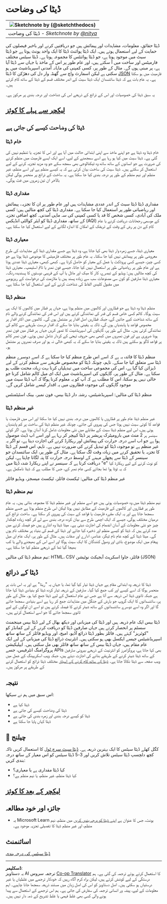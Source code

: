 <!--
CO_OP_TRANSLATOR_METADATA:
{
  "original_hash": "1228edf3572afca7d7cdcd938b6b4984",
  "translation_date": "2025-09-04T16:07:14+00:00",
  "source_file": "1-Introduction/03-defining-data/README.md",
  "language_code": "ur"
}
-->
# ڈیٹا کی وضاحت

|![ Sketchnote by [(@sketchthedocs)](https://sketchthedocs.dev) ](../../sketchnotes/03-DefiningData.png)|
|:---:|
|ڈیٹا کی وضاحت - _Sketchnote by [@nitya](https://twitter.com/nitya)_ |

ڈیٹا حقائق، معلومات، مشاہدات اور پیمائش ہیں جو دریافتیں کرنے اور باخبر فیصلوں کی حمایت کے لیے استعمال ہوتے ہیں۔ ایک ڈیٹا پوائنٹ ڈیٹا کا ایک واحد یونٹ ہوتا ہے جو ڈیٹا سیٹ میں موجود ہوتا ہے، جو ڈیٹا پوائنٹس کا مجموعہ ہوتا ہے۔ ڈیٹا سیٹس مختلف فارمیٹس اور ساخت میں آ سکتے ہیں، اور عام طور پر اس کے ماخذ یا جہاں سے ڈیٹا آیا ہے، پر مبنی ہوں گے۔ مثال کے طور پر، کسی کمپنی کی ماہانہ آمدنی اسپریڈشیٹ میں ہو سکتی ہے لیکن اسمارٹ واچ سے گھنٹہ وار دل کی دھڑکن کا ڈیٹا [JSON](https://stackoverflow.com/a/383699) فارمیٹ میں ہو سکتا ہے۔ یہ عام بات ہے کہ ڈیٹا سائنسدان ایک ڈیٹا سیٹ کے اندر مختلف قسم کے ڈیٹا کے ساتھ کام کرتے ہیں۔

یہ سبق ڈیٹا کی خصوصیات اور اس کے ذرائع کے ذریعے اس کی شناخت اور درجہ بندی پر مرکوز ہے۔

## [لیکچر سے پہلے کا کوئز](https://purple-hill-04aebfb03.1.azurestaticapps.net/quiz/4)

## ڈیٹا کی وضاحت کیسے کی جاتی ہے

### خام ڈیٹا
خام ڈیٹا وہ ڈیٹا ہے جو اپنے ماخذ سے اپنی ابتدائی حالت میں آیا ہے اور اس کا تجزیہ یا تنظیم نہیں کی گئی ہے۔ ڈیٹا سیٹ میں کیا ہو رہا ہے اسے سمجھنے کے لیے، اسے ایک ایسے فارمیٹ میں منظم کرنے کی ضرورت ہے جو انسانوں کے ساتھ ساتھ وہ ٹیکنالوجی بھی سمجھ سکے جو وہ مزید تجزیہ کرنے کے لیے استعمال کر سکتے ہیں۔ ڈیٹا سیٹ کی ساخت بیان کرتی ہے کہ یہ کیسے منظم ہے اور اسے منظم، غیر منظم اور نیم منظم کے طور پر درجہ بندی کیا جا سکتا ہے۔ یہ ساخت کے ذرائع پر منحصر ہوگی لیکن بالآخر ان تین زمروں میں فٹ ہوگی۔

### مقداری ڈیٹا
مقداری ڈیٹا ڈیٹا سیٹ کے اندر عددی مشاہدات ہیں اور عام طور پر ان کا تجزیہ، پیمائش اور ریاضیاتی طور پر استعمال کیا جا سکتا ہے۔ مقداری ڈیٹا کی کچھ مثالیں ہیں: کسی ملک کی آبادی، کسی شخص کا قد یا کسی کمپنی کی سہ ماہی آمدنی۔ کچھ اضافی تجزیہ کے ساتھ، مقداری ڈیٹا کو ایئر کوالٹی انڈیکس (AQI) کے موسمی رجحانات دریافت کرنے یا عام کام کے دن پر رش کے وقت کے ٹریفک کے امکان کا اندازہ لگانے کے لیے استعمال کیا جا سکتا ہے۔

### معیاری ڈیٹا
معیاری ڈیٹا، جسے زمرہ وار ڈیٹا بھی کہا جاتا ہے، وہ ڈیٹا ہے جسے مقداری ڈیٹا کے مشاہدات کی طرح معروضی طور پر پیمائش نہیں کیا جا سکتا۔ یہ عام طور پر مختلف فارمیٹس کا موضوعی ڈیٹا ہوتا ہے جو کسی چیز، جیسے کسی پروڈکٹ یا عمل کے معیار کو حاصل کرتا ہے۔ کبھی کبھی، معیاری ڈیٹا عددی ہوتا ہے اور عام طور پر ریاضیاتی طور پر استعمال نہیں کیا جاتا، جیسے فون نمبر یا ٹائم اسٹیمپ۔ معیاری ڈیٹا کی کچھ مثالیں ہیں: ویڈیو کے تبصرے، کار کا میک اور ماڈل یا آپ کے قریبی دوستوں کا پسندیدہ رنگ۔ معیاری ڈیٹا صارفین کو کون سی مصنوعات سب سے زیادہ پسند ہیں یا ملازمت کی درخواست کے ریزیومے میں مقبول کلیدی الفاظ کی شناخت کرنے کے لیے استعمال کیا جا سکتا ہے۔

### منظم ڈیٹا
منظم ڈیٹا وہ ڈیٹا ہے جو قطاروں اور کالموں میں منظم ہوتا ہے، جہاں ہر قطار میں کالموں کا ایک ہی سیٹ ہوگا۔ کالم کسی خاص قسم کی قدر کی نمائندگی کرتے ہیں اور اس قدر کی نمائندگی کرنے والے نام کے ساتھ شناخت کیے جائیں گے، جبکہ قطاریں اصل اقدار پر مشتمل ہوں گی۔ کالموں میں اکثر اقدار پر مخصوص قواعد یا پابندیاں ہوں گی، تاکہ یہ یقینی بنایا جا سکے کہ اقدار درست طریقے سے کالم کی نمائندگی کرتی ہیں۔ مثال کے طور پر، گاہکوں کی اسپریڈشیٹ کا تصور کریں جہاں ہر قطار میں فون نمبر ہونا ضروری ہے اور فون نمبروں میں کبھی بھی حروف تہجی کے کردار شامل نہیں ہوتے۔ فون نمبر کالم پر قواعد لاگو ہو سکتے ہیں تاکہ یہ یقینی بنایا جا سکے کہ یہ کبھی خالی نہ ہو اور صرف نمبروں پر مشتمل ہو۔

منظم ڈیٹا کا فائدہ یہ ہے کہ اسے اس طرح منظم کیا جا سکتا ہے کہ اسے دوسرے منظم ڈیٹا سے متعلق کیا جا سکے۔ تاہم، چونکہ ڈیٹا کو مخصوص طریقے سے منظم کرنے کے لیے ڈیزائن کیا گیا ہے، اس کی مجموعی ساخت میں تبدیلیاں کرنا بہت زیادہ محنت طلب ہو سکتا ہے۔ مثال کے طور پر، گاہکوں کی اسپریڈشیٹ میں ایک ای میل کالم شامل کرنا جو خالی نہیں ہو سکتا، اس کا مطلب ہے کہ آپ کو یہ معلوم کرنا ہوگا کہ آپ ڈیٹا سیٹ میں موجود گاہکوں کی موجودہ قطاروں میں یہ اقدار کیسے شامل کریں گے۔

منظم ڈیٹا کی مثالیں: اسپریڈشیٹس، رشتہ دار ڈیٹا بیس، فون نمبر، بینک اسٹیٹمنٹس

### غیر منظم ڈیٹا
غیر منظم ڈیٹا عام طور پر قطاروں یا کالموں میں درجہ بندی نہیں کیا جا سکتا اور اس میں فارمیٹ یا قواعد کا کوئی سیٹ نہیں ہوتا جس کی پیروی کی جائے۔ چونکہ غیر منظم ڈیٹا کی ساخت پر کم پابندیاں ہوتی ہیں، اس لیے منظم ڈیٹا سیٹ کے مقابلے میں نئی معلومات شامل کرنا آسان ہوتا ہے۔ اگر کوئی سینسر ہر 2 منٹ میں بارومیٹرک پریشر پر ڈیٹا کیپچر کر رہا ہے اور اسے اپ ڈیٹ موصول ہوا ہے جو اب اسے درجہ حرارت کی پیمائش اور ریکارڈ کرنے کی اجازت دیتا ہے، تو اگر یہ غیر منظم ہے تو موجودہ ڈیٹا کو تبدیل کرنے کی ضرورت نہیں ہے۔ تاہم، اس قسم کے ڈیٹا کا تجزیہ یا تحقیق کرنے میں زیادہ وقت لگ سکتا ہے۔ مثال کے طور پر، ایک سائنسدان جو سینسر کے ڈیٹا سے پچھلے مہینے کے اوسط درجہ حرارت کا پتہ لگانا چاہتا ہے، لیکن دریافت کرتا ہے کہ سینسر نے اپنے ریکارڈ شدہ ڈیٹا میں "e" کو نوٹ کرنے کے لیے ریکارڈ کیا کہ یہ ٹوٹا ہوا تھا بجائے کسی عام نمبر کے، جس کا مطلب ہے کہ ڈیٹا نامکمل ہے۔

غیر منظم ڈیٹا کی مثالیں: ٹیکسٹ فائلز، ٹیکسٹ میسجز، ویڈیو فائلز

### نیم منظم ڈیٹا
نیم منظم ڈیٹا میں وہ خصوصیات ہوتی ہیں جو اسے منظم اور غیر منظم ڈیٹا کا مجموعہ بناتی ہیں۔ یہ عام طور پر قطاروں اور کالموں کے فارمیٹ کے مطابق نہیں ہوتا لیکن اس طرح منظم ہوتا ہے جسے منظم سمجھا جاتا ہے اور یہ ایک مقررہ فارمیٹ یا قواعد کے سیٹ کی پیروی کر سکتا ہے۔ ساخت ذرائع کے درمیان مختلف ہوگی، جیسے کہ ایک اچھی طرح سے بیان کردہ درجہ بندی سے لے کر کچھ زیادہ لچکدار چیز جو نئی معلومات کے آسان انضمام کی اجازت دیتی ہے۔ میٹا ڈیٹا وہ اشارے ہیں جو فیصلہ کرنے میں مدد کرتے ہیں کہ ڈیٹا کو کیسے منظم اور ذخیرہ کیا جائے اور ڈیٹا کی قسم کی بنیاد پر مختلف نام ہوں گے۔ میٹا ڈیٹا کے کچھ عام نام ٹیگز، عناصر، ادارے اور صفات ہیں۔ مثال کے طور پر، ایک عام ای میل پیغام میں ایک موضوع، باڈی اور وصول کنندگان کا ایک سیٹ ہوگا اور اسے اس کے بھیجنے والے یا کب بھیجا گیا تھا کے ذریعے منظم کیا جا سکتا ہے۔

نیم منظم ڈیٹا کی مثالیں: HTML، CSV فائلز، جاوا اسکرپٹ آبجیکٹ نوٹیشن (JSON)

## ڈیٹا کے ذرائع

ڈیٹا کا ذریعہ وہ ابتدائی مقام ہے جہاں ڈیٹا تیار کیا گیا تھا، یا جہاں یہ "رہتا" ہے اور یہ اس بات پر منحصر ہوگا کہ اسے کیسے اور کب جمع کیا گیا۔ صارفین کے ذریعہ تیار کردہ ڈیٹا کو بنیادی ڈیٹا کہا جاتا ہے جبکہ ثانوی ڈیٹا اس ذریعہ سے آتا ہے جس نے عام استعمال کے لیے ڈیٹا جمع کیا ہو۔ مثال کے طور پر، سائنسدانوں کا ایک گروپ جو بارش کے جنگل میں مشاہدات جمع کر رہا ہے اسے بنیادی سمجھا جائے گا اور اگر وہ اسے دوسرے سائنسدانوں کے ساتھ شیئر کرنے کا فیصلہ کرتے ہیں تو اسے ان لوگوں کے لیے ثانوی سمجھا جائے گا جو اسے استعمال کرتے ہیں۔

ڈیٹا بیس ایک عام ذریعہ ہیں اور ڈیٹا کی میزبانی اور دیکھ بھال کے لیے ڈیٹا بیس مینجمنٹ سسٹم پر انحصار کرتے ہیں جہاں صارفین ڈیٹا کو دریافت کرنے کے لیے کمانڈز کو "کوئریز" کہتے ہیں۔ فائلز بطور ڈیٹا ذرائع آڈیو، امیج، اور ویڈیو فائلز کے ساتھ ساتھ اسپریڈشیٹس جیسے ایکسل بھی ہو سکتی ہیں۔ انٹرنیٹ ذرائع ڈیٹا کی میزبانی کے لیے ایک عام مقام ہیں، جہاں ڈیٹا بیس کے ساتھ ساتھ فائلز بھی مل سکتی ہیں۔ ایپلیکیشن پروگرامنگ انٹرفیس، جسے APIs بھی کہا جاتا ہے، پروگرامرز کو انٹرنیٹ کے ذریعے بیرونی صارفین کے ساتھ ڈیٹا شیئر کرنے کے طریقے بنانے کی اجازت دیتے ہیں، جبکہ ویب اسکریپنگ کے عمل میں ویب صفحہ سے ڈیٹا نکالا جاتا ہے۔ [ڈیٹا کے ساتھ کام کرنے کے اسباق](../../../../../../../../../2-Working-With-Data) مختلف ڈیٹا ذرائع کو استعمال کرنے کے طریقے پر مرکوز ہیں۔

## نتیجہ

اس سبق میں ہم نے سیکھا:

- ڈیٹا کیا ہے
- ڈیٹا کی وضاحت کیسے کی جاتی ہے
- ڈیٹا کو کیسے درجہ بندی اور زمرہ بندی کی جاتی ہے
- ڈیٹا کہاں پایا جا سکتا ہے

## 🚀 چیلنج

کگل کھلے ڈیٹا سیٹس کا ایک بہترین ذریعہ ہے۔ [ڈیٹا سیٹ سرچ ٹول](https://www.kaggle.com/datasets) کا استعمال کریں تاکہ کچھ دلچسپ ڈیٹا سیٹس تلاش کریں اور 3-5 ڈیٹا سیٹس کو اس معیار کے ساتھ درجہ بندی کریں:

- کیا ڈیٹا مقداری ہے یا معیاری؟
- کیا ڈیٹا منظم، غیر منظم، یا نیم منظم ہے؟

## [لیکچر کے بعد کا کوئز](https://ff-quizzes.netlify.app/en/ds/)

## جائزہ اور خود مطالعہ

- یہ Microsoft Learn یونٹ، جس کا عنوان ہے [اپنے ڈیٹا کو درجہ بندی کریں](https://docs.microsoft.com/en-us/learn/modules/choose-storage-approach-in-azure/2-classify-data) میں منظم، نیم منظم، اور غیر منظم ڈیٹا کا تفصیلی تجزیہ موجود ہے۔

## اسائنمنٹ

[ڈیٹا سیٹس کی درجہ بندی](assignment.md)

---

**ڈسکلیمر**:  
یہ دستاویز AI ترجمہ سروس [Co-op Translator](https://github.com/Azure/co-op-translator) کا استعمال کرتے ہوئے ترجمہ کی گئی ہے۔ ہم درستگی کے لیے کوشش کرتے ہیں، لیکن براہ کرم آگاہ رہیں کہ خودکار ترجمے میں غلطیاں یا غیر درستیاں ہو سکتی ہیں۔ اصل دستاویز کو اس کی اصل زبان میں مستند ذریعہ سمجھا جانا چاہیے۔ اہم معلومات کے لیے، پیشہ ور انسانی ترجمہ کی سفارش کی جاتی ہے۔ ہم اس ترجمے کے استعمال سے پیدا ہونے والی کسی بھی غلط فہمی یا غلط تشریح کے ذمہ دار نہیں ہیں۔